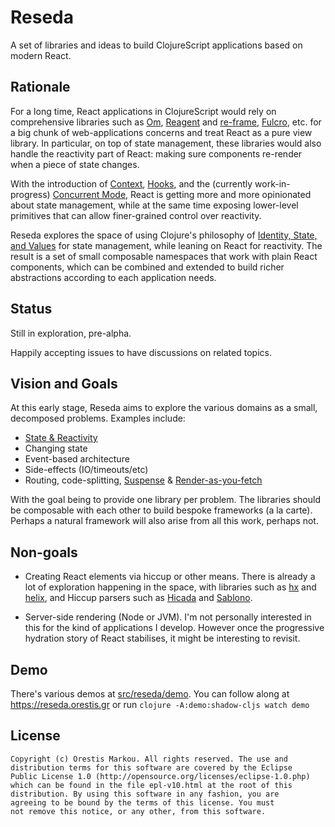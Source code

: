 # Reseda

A set of libraries and ideas to build ClojureScript applications based on modern React.

## Rationale

For a long time, React applications in ClojureScript would rely on comprehensive libraries such as [Om](https://github.com/omcljs/om), [Reagent](https://github.com/reagent-project/reagent) and [re-frame](https://github.com/day8/re-frame), [Fulcro](https://fulcro.fulcrologic.com), etc. for a big chunk of web-applications concerns and treat React as a pure view library. In particular, on top of state management, these libraries would also handle the reactivity part of React: making sure components re-render when a piece of state changes.

With the introduction of [Context](https://reactjs.org/docs/context.html), [Hooks](https://reactjs.org/docs/hooks-intro.html), and the (currently work-in-progress) [Concurrent Mode](https://reactjs.org/docs/concurrent-mode-intro.html), React is getting more and more opinionated about state management, while at the same time exposing lower-level primitives that can allow finer-grained control over reactivity.

Reseda explores the space of using Clojure's philosophy of [Identity, State, and Values](https://www.infoq.com/presentations/Value-Identity-State-Rich-Hickey/) for state management, while leaning on React for reactivity. The result is a set of small composable namespaces that work with plain React components, which can be combined and extended to build richer abstractions according to each application needs.

## Status

Still in exploration, pre-alpha.

Happily accepting issues to have discussions on related topics.

## Vision and Goals

At this early stage, Reseda aims to explore the various domains as a small, decomposed problems. Examples include:

* [State & Reactivity](doc/state-reactivity.md)
* Changing state
* Event-based architecture
* Side-effects (IO/timeouts/etc)
* Routing, code-splitting, [Suspense](https://reactjs.org/docs/react-api.html#suspense) & [Render-as-you-fetch](https://reactjs.org/docs/concurrent-mode-suspense.html#approach-3-render-as-you-fetch-using-suspense)

With the goal being to provide one library per problem. The libraries should be composable with each other to build bespoke frameworks (a la carte). Perhaps a natural framework will also arise from all this work, perhaps not.

## Non-goals

* Creating React elements via hiccup or other means. There is already a lot of exploration happening in the space, with libraries such as [hx](https://github.com/Lokeh/hx) and [helix](https://github.com/Lokeh/helix), and Hiccup parsers such as [Hicada](https://github.com/rauhs/hicada) and [Sablono](https://github.com/r0man/sablono).

* Server-side rendering (Node or JVM). I'm not personally interested in this for the kind of applications I develop. However once the progressive hydration story of React stabilises, it might be interesting to revisit.

## Demo

There's various demos at [src/reseda/demo](src/reseda/demo). You can follow along at https://reseda.orestis.gr or run `clojure -A:demo:shadow-cljs watch demo`

## License

```
Copyright (c) Orestis Markou. All rights reserved. The use and
distribution terms for this software are covered by the Eclipse
Public License 1.0 (http://opensource.org/licenses/eclipse-1.0.php)
which can be found in the file epl-v10.html at the root of this
distribution. By using this software in any fashion, you are
agreeing to be bound by the terms of this license. You must
not remove this notice, or any other, from this software.
```